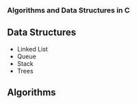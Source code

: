 ### Algorithms and Data Structures in C

## Data Structures
  * Linked List
  * Queue
  * Stack
  * Trees

## Algorithms